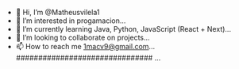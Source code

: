 - 👋 Hi, I’m @Matheusvilela1
- 👀 I’m interested in progamacion...
- 🌱 I’m currently learning Java, Python, JavaScript (React + Next)...
- 💞️ I’m looking to collaborate on projects...
- 📫 How to reach me 1macv9@gmail.com...
###############################
...

<!---
Matheusvilela1/Matheusvilela1 is a ✨ special ✨ repository because its `README.md` (this file) appears on your GitHub profile.
You can click the Preview link to take a look at your changes.
--->
